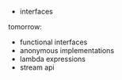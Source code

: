 - interfaces

tomorrow:
- functional interfaces
- anonymous implementations
- lambda expressions
- stream api
